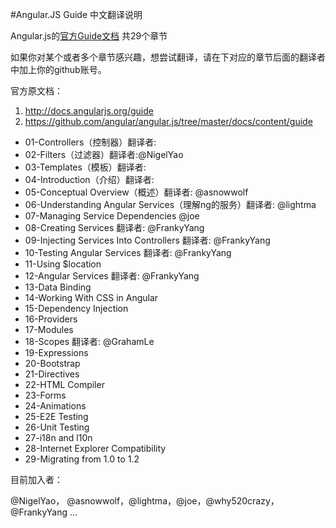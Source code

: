 #Angular.JS Guide 中文翻译说明

Angular.js的[官方Guide文档](http://docs.angularjs.org/guide) 共29个章节

如果你对某个或者多个章节感兴趣，想尝试翻译，请在下对应的章节后面的翻译者中加上你的github账号。

官方原文档：

1. http://docs.angularjs.org/guide
1. https://github.com/angular/angular.js/tree/master/docs/content/guide


* 01-Controllers（控制器）翻译者:
* 02-Filters（过滤器）翻译者:@NigelYao
* 03-Templates（模板）翻译者:
* 04-Introduction（介绍）翻译者:
* 05-Conceptual Overview（概述）翻译者: @asnowwolf
* 06-Understanding Angular Services（理解ng的服务）翻译者: @lightma
* 07-Managing Service Dependencies @joe
* 08-Creating Services 翻译者: @FrankyYang
* 09-Injecting Services Into Controllers 翻译者: @FrankyYang
* 10-Testing Angular Services 翻译者: @FrankyYang
* 11-Using $location
* 12-Angular Services 翻译者: @FrankyYang
* 13-Data Binding
* 14-Working With CSS in Angular
* 15-Dependency Injection
* 16-Providers
* 17-Modules
* 18-Scopes 翻译者: @GrahamLe
* 19-Expressions
* 20-Bootstrap
* 21-Directives
* 22-HTML Compiler
* 23-Forms
* 24-Animations
* 25-E2E Testing
* 26-Unit Testing
* 27-i18n and l10n
* 28-Internet Explorer Compatibility
* 29-Migrating from 1.0 to 1.2

目前加入者：

@NigelYao， @asnowwolf，@lightma，@joe，@why520crazy，@FrankyYang ...
